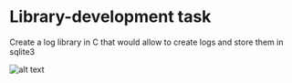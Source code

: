 # Library-development task

Create a log library in C that would allow to create logs and store them in sqlite3

![alt text](https://i.imgur.com/FSY35Xr.png)
